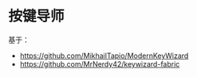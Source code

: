 # 按键导师

基于：
- https://github.com/MikhailTapio/ModernKeyWizard
- https://github.com/MrNerdy42/keywizard-fabric